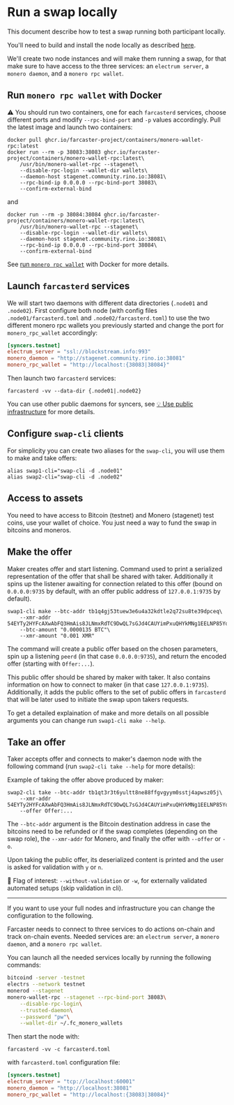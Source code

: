 # Run a swap locally

This document describe how to test a swap running both participant locally.

You'll need to build and install the node locally as described [here](../README.md#locally).

We'll create two node instances and will make them running a swap, for that make sure to have access to the three services: an `electrum server`, a `monero daemon`, and a `monero rpc wallet`.

## Run `monero rpc wallet` with Docker

:warning: You should run two containers, one for each `farcasterd` services, choose different ports and modify `--rpc-bind-port` and `-p` values accordingly. Pull the latest image and launch two containers:

```
docker pull ghcr.io/farcaster-project/containers/monero-wallet-rpc:latest
docker run --rm -p 38083:38083 ghcr.io/farcaster-project/containers/monero-wallet-rpc:latest\
    /usr/bin/monero-wallet-rpc --stagenet\
    --disable-rpc-login --wallet-dir wallets\
    --daemon-host stagenet.community.rino.io:38081\
    --rpc-bind-ip 0.0.0.0 --rpc-bind-port 38083\
    --confirm-external-bind
```

and

```
docker run --rm -p 38084:38084 ghcr.io/farcaster-project/containers/monero-wallet-rpc:latest\
    /usr/bin/monero-wallet-rpc --stagenet\
    --disable-rpc-login --wallet-dir wallets\
    --daemon-host stagenet.community.rino.io:38081\
    --rpc-bind-ip 0.0.0.0 --rpc-bind-port 38084\
    --confirm-external-bind
```

See [run `monero rpc wallet`](./docker-stack.md#run-monero-rpc-wallet) with Docker for more details.

## Launch `farcasterd` services

We will start two daemons with different data directories (`.node01` and `.node02`). First configure both node (with config files `.node01/farcasterd.toml` and `.node02/farcasterd.toml`) to use the two different monero rpc wallets you previously started and change the port for `monero_rpc_wallet` accordingly:

```toml
[syncers.testnet]
electrum_server = "ssl://blockstream.info:993"
monero_daemon = "http://stagenet.community.rino.io:38081"
monero_rpc_wallet = "http://localhost:{38083|38084}"
```

Then launch two `farcasterd` services:

```
farcasterd -vv --data-dir {.node01|.node02}
```

You can use other public daemons for syncers, see [:bulb: Use public infrastructure](../README.md#bulb-use-public-infrastructure) for more details.

## Configure `swap-cli` clients

For simplicity you can create two aliases for the `swap-cli`, you will use them to make and take offers:

```
alias swap1-cli="swap-cli -d .node01"
alias swap2-cli="swap-cli -d .node02"
```

## Access to assets

You need to have access to Bitcoin (testnet) and Monero (stagenet) test coins, use your wallet of choice. You just need a way to fund the swap in bitcoins and moneros.

## Make the offer

Maker creates offer and start listening. Command used to print a serialized representation of the offer that shall be shared with taker. Additionally it spins up the listener awaiting for connection related to this offer (bound on `0.0.0.0:9735` by default, with an offer public address of `127.0.0.1:9735` by default).

```
swap1-cli make --btc-addr tb1q4gj53tuew3e6u4a32kdtle2q72su8te39dpceq\
    --xmr-addr 54EYTy2HYFcAXwAbFQ3HmAis8JLNmxRdTC9DwQL7sGJd4CAUYimPxuQHYkMNg1EELNP85YqFwqraLd4ovz6UeeekFLoCKiu\
    --btc-amount "0.0000135 BTC"\
    --xmr-amount "0.001 XMR"
```

The command will create a public offer based on the chosen parameters, spin up a listening `peerd` (in that case `0.0.0.0:9735`), and return the encoded offer (starting with `Offer:...`).

This public offer should be shared by maker with taker. It also contains information on how to connect to maker (in that case `127.0.0.1:9735`). Additionally, it adds the public offers to the set of public offers in `farcasterd` that will be later used to initiate the swap upon takers requests.

To get a detailed explaination of make and more details on all possible arguments you can change run `swap1-cli make --help`.

## Take an offer

Taker accepts offer and connects to maker's daemon node with the following command (run `swap2-cli take --help` for more details):

Example of taking the offer above produced by maker:

```
swap2-cli take --btc-addr tb1qt3r3t6yultt8ne88ffgvgyym0sstj4apwsz05j\
    --xmr-addr 54EYTy2HYFcAXwAbFQ3HmAis8JLNmxRdTC9DwQL7sGJd4CAUYimPxuQHYkMNg1EELNP85YqFwqraLd4ovz6UeeekFLoCKiu\
    --offer Offer:...
```

The `--btc-addr` argument is the Bitcoin destination address in case the bitcoins need to be refunded or if the swap completes (depending on the swap role), the `--xmr-addr` for Monero, and finally the offer with `--offer` or `-o`.

Upon taking the public offer, its deserialized content is printed and the user is asked for validation with `y` or `n`.

:mag_right: Flag of interest: `--without-validation` or `-w`, for externally validated automated setups (skip validation in cli).

---

If you want to use your full nodes and infrastructure you can change the configuration to the following.

Farcaster needs to connect to three services to do actions on-chain and track on-chain events. Needed services are: an `electrum server`, a `monero daemon`, and a `monero rpc wallet`.

You can launch all the needed services locally by running the following commands:

```sh
bitcoind -server -testnet
electrs --network testnet
monerod --stagenet
monero-wallet-rpc --stagenet --rpc-bind-port 38083\
    --disable-rpc-login\
    --trusted-daemon\
    --password "pw"\
    --wallet-dir ~/.fc_monero_wallets
```

Then start the node with:

```
farcasterd -vv -c farcasterd.toml
```

with `farcasterd.toml` configuration file:

```toml
[syncers.testnet]
electrum_server = "tcp://localhost:60001"
monero_daemon = "http://localhost:38081"
monero_rpc_wallet = "http://localhost:{38083|38084}"
```
